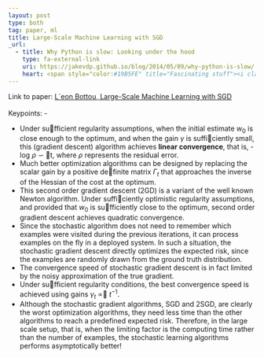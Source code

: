 ```yaml
---
layout: post
type: both
tag: paper, ml
title: Large-Scale Machine Learning with SGD
_url:
  - title: Why Python is slow: Looking under the hood
    type: fa-external-link
    uri: https://jakevdp.github.io/blog/2014/05/09/why-python-is-slow/
    heart: <span style="color:#19B5FE" title="Fascinating stuff"><i class="fa fa-bolt" aria-hidden="true"></i></span>
---
```

Link to paper: [L´eon Bottou, Large-Scale Machine Learning
with SGD](http://leon.bottou.org/publications/pdf/compstat-2010.pdf) <i class="fa fa-file-pdf-o" aria-hidden="true"></i>
<br />
<br />
Keypoints: -

- Under sufficient regularity assumptions, when the initial estimate $w_0$ is close enough to the optimum, and when the gain $\gamma$ is sufficiently small, this (gradient descent) algorithm achieves <b>linear convergence</b>, that is, -log $\rho$ $\backsim$ t, where $\rho$ represents the residual error.
- Much better optimization algorithms can be designed by replacing the scalar gain by a positive definite matrix $\Gamma_t$ that approaches the inverse of the Hessian of the cost at the optimum.
- This second order gradient descent (2GD) is a variant of the well known Newton algorithm. Under sufficiently optimistic regularity assumptions, and provided that $w_0$ is sufficiently close to the optimum, second order gradient descent achieves quadratic convergence.
- Since the stochastic algorithm does not need to remember which examples were visited during the previous iterations, it can process examples on the fly in a deployed system. In such a situation, the stochastic gradient descent directly optimizes the expected risk, since the examples are randomly drawn from the ground truth distribution.
- The convergence speed of stochastic gradient descent is in fact limited by the noisy approximation of the true gradient.
- Under sufficient regularity conditions, the best convergence speed is achieved using gains $\gamma_t$ $\propto$ $t^{-1}$.
- Although the stochastic gradient algorithms, SGD and 2SGD, are clearly the worst optimization algorithms, they need less time than the other algorithms to reach a predefined expected risk. Therefore, in the large scale setup, that is, when the limiting factor is the computing time rather than the number of examples, the stochastic learning algorithms performs asymptotically better!
